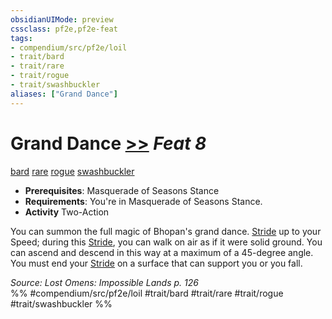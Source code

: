 ```yaml
---
obsidianUIMode: preview
cssclass: pf2e,pf2e-feat
tags:
- compendium/src/pf2e/loil
- trait/bard
- trait/rare
- trait/rogue
- trait/swashbuckler
aliases: ["Grand Dance"]
---
```

# Grand Dance  [>>](../../Rules/core-rulebook/chapter-9-playing-the-game.md#Actions "Two-Action") *Feat 8*  
[bard](../../Rules/traits/bard.md)  [rare](../../Rules/traits/rare.md)  [rogue](../../Rules/traits/rogue.md)  [swashbuckler](../../Rules/traits/swashbuckler-apg.md)  

- **Prerequisites**: Masquerade of Seasons Stance
- **Requirements**: You're in Masquerade of Seasons Stance.
- **Activity** Two-Action

You can summon the full magic of Bhopan's grand dance. [Stride](../../Rules/actions/stride.md) up to your Speed; during this [Stride](../../Rules/actions/stride.md), you can walk on air as if it were solid ground. You can ascend and descend in this way at a maximum of a 45-degree angle. You must end your [Stride](../../Rules/actions/stride.md) on a surface that can support you or you fall.

*Source: Lost Omens: Impossible Lands p. 126*  
%% #compendium/src/pf2e/loil #trait/bard #trait/rare #trait/rogue #trait/swashbuckler %%
